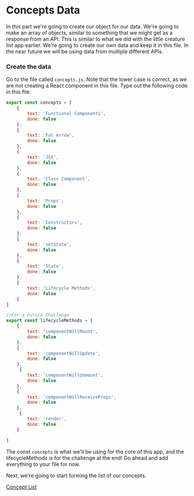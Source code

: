 # Concepts Data

In this part we're going to create our object for our data. We're going to make an array of objects, similar to something that we might get as a response from an API. This is similar to what we did with the little creature list app earlier. We're going to create our own data and keep it in this file. In the near future we will be using data from multiple different APIs.

### Create the data
Go to the file called `concepts.js`. Note that the lower case is correct, as we are not creating a React component in this file. Type out the following code in this file: 

```js
export const concepts = [
    {
        text: 'Functional Components',
        done: false
    },
    {
        text: 'Fat Arrow',
        done: false
    },
    {
        text: 'JSX',
        done: false
    },
    {
        text: 'Class Component',
        done: false
    },
    {
        text: 'Props',
        done: false
    },
    {
        text: 'Constructors',
        done: false
    },
    {
        text: 'setState',
        done: false
    },
    {
        text: 'State',
        done: false
    },
    {
        text: 'Lifecycle Methods',
        done: false
    }
]

//For a Future Challenge
export const lifecycleMethods = [
    {
        text: 'componentWillMount',
        done: false
    },
    {
        text: 'componentWillUpdate',
        done: false
    }, 
     {
        text: 'componentWillUnmount',
        done: false
    },
    {
        text: 'componentWillReceiveProps',
        done: false
    },
     {
        text: 'render',
        done: false
    }

]
```

The const `concepts` is what we'll be using for the core of this app, and the lifecycleMethods is for the challenge at the end! Go ahead and add everything to your file for now.

Next, we're going to start forming the list of our concepts.

[Concept List](2.2-concepts-list-app.md)